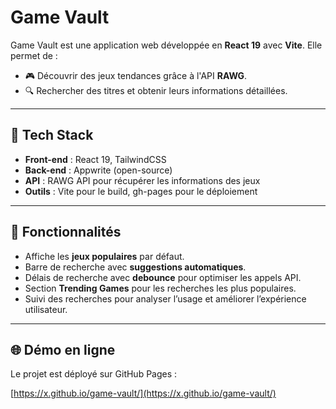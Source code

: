 # Game Vault

Game Vault est une application web développée en **React 19** avec **Vite**. Elle permet de :

- 🎮 Découvrir des jeux tendances grâce à l'API **RAWG**.
- 🔍 Rechercher des titres et obtenir leurs informations détaillées.

---

## 🔧 Tech Stack

- **Front-end** : React 19, TailwindCSS
- **Back-end** : Appwrite (open-source)
- **API** : RAWG API pour récupérer les informations des jeux
- **Outils** : Vite pour le build, gh-pages pour le déploiement

---

## 🚀 Fonctionnalités

- Affiche les **jeux populaires** par défaut.
- Barre de recherche avec **suggestions automatiques**.
- Délais de recherche avec **debounce** pour optimiser les appels API.
- Section **Trending Games** pour les recherches les plus populaires.
- Suivi des recherches pour analyser l’usage et améliorer l’expérience utilisateur.

---

## 🌐 Démo en ligne

Le projet est déployé sur GitHub Pages :

[https://x.github.io/game-vault/](https://x.github.io/game-vault/)


